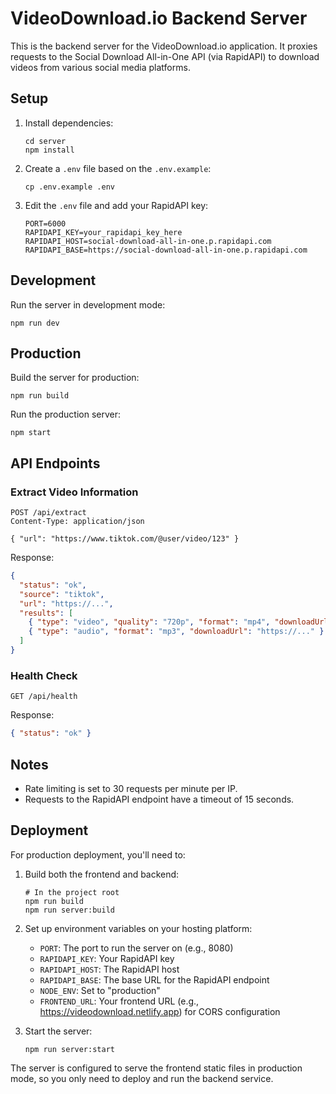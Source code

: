 # VideoDownload.io Backend Server

This is the backend server for the VideoDownload.io application. It proxies requests to the Social Download All-in-One API (via RapidAPI) to download videos from various social media platforms.

## Setup

1. Install dependencies:
   ```
   cd server
   npm install
   ```

2. Create a `.env` file based on the `.env.example`:
   ```
   cp .env.example .env
   ```

3. Edit the `.env` file and add your RapidAPI key:
   ```
   PORT=6000
   RAPIDAPI_KEY=your_rapidapi_key_here
   RAPIDAPI_HOST=social-download-all-in-one.p.rapidapi.com
   RAPIDAPI_BASE=https://social-download-all-in-one.p.rapidapi.com
   ```

## Development

Run the server in development mode:
```
npm run dev
```

## Production

Build the server for production:
```
npm run build
```

Run the production server:
```
npm start
```

## API Endpoints

### Extract Video Information

```
POST /api/extract
Content-Type: application/json

{ "url": "https://www.tiktok.com/@user/video/123" }
```

Response:
```json
{
  "status": "ok",
  "source": "tiktok",
  "url": "https://...",
  "results": [
    { "type": "video", "quality": "720p", "format": "mp4", "downloadUrl": "https://..." },
    { "type": "audio", "format": "mp3", "downloadUrl": "https://..." }
  ]
}
```

### Health Check

```
GET /api/health
```

Response:
```json
{ "status": "ok" }
```

## Notes

- Rate limiting is set to 30 requests per minute per IP.
- Requests to the RapidAPI endpoint have a timeout of 15 seconds.

## Deployment

For production deployment, you'll need to:

1. Build both the frontend and backend:
   ```
   # In the project root
   npm run build
   npm run server:build
   ```

2. Set up environment variables on your hosting platform:
   - `PORT`: The port to run the server on (e.g., 8080)
   - `RAPIDAPI_KEY`: Your RapidAPI key
   - `RAPIDAPI_HOST`: The RapidAPI host
   - `RAPIDAPI_BASE`: The base URL for the RapidAPI endpoint
   - `NODE_ENV`: Set to "production"
   - `FRONTEND_URL`: Your frontend URL (e.g., https://videodownload.netlify.app) for CORS configuration

3. Start the server:
   ```
   npm run server:start
   ```

The server is configured to serve the frontend static files in production mode, so you only need to deploy and run the backend service.
